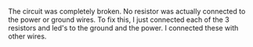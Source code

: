 The circuit was completely broken. No resistor was actually connected to the power or ground wires. To fix this, I just connected each of the 3 resistors and led's to the ground and the power. I connected these with other wires.
